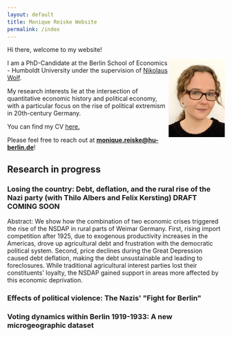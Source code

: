 ```yaml
---
layout: default
title: Monique Reiske Website
permalink: /index
---
```


Hi there, welcome to my website!

<img align="right" src="./docs/assets/images/IMG_3938.jpeg" alt="IMG_3938" width="130" height="180" >

I am a PhD-Candidate at the Berlin School of Economics - Humboldt University under the supervision of [Nikolaus Wolf](https://sites.google.com/site/nikolauswolf01). 

My research interests lie at the intersection of quantitative economic history and political economy, with a particular focus on the rise of political extremism in 20th-century Germany. 


You can find my CV <a href="./docs/pdfs/CV_Monique_Reiske.pdf" target="_blank">here.</a>


Please feel free to reach out at **monique.reiske@hu-berlin.de**!

## Research in progress

### Losing the country: Debt, deflation, and the rural rise of the Nazi party (with Thilo Albers and Felix Kersting) DRAFT COMING SOON

Abstract: 
We show how the combination of two economic crises triggered the rise of the NSDAP in rural parts of Weimar Germany. First, rising import competition after 1925, due to exogenous productivity increases in the Americas, drove up agricultural debt and frustration with the democratic political system. Second, price declines during the Great Depression caused  debt deflation, making the debt unsustainable and leading to foreclosures. While traditional agricultural interest parties lost their constituents' loyalty, the NSDAP gained support in areas more affected by this economic deprivation.

### Effects of political violence: The Nazis' "Fight for Berlin"

### Voting dynamics within Berlin 1919-1933: A new microgeographic dataset
